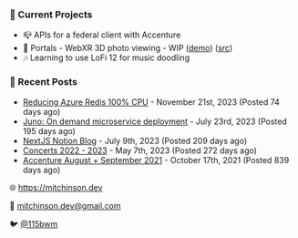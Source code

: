 ### 📌 Current Projects
- 📪 APIs for a federal client with Accenture
- 📸 Portals - WebXR 3D photo viewing - WIP ([demo](https://portals.mitchinson.dev/)) ([src](https://github.com/bmitchinson/vr-jpg-viewer-webxr))
- 🎶 Learning to use LoFi 12 for music doodling

### 📝 Recent Posts

- [Reducing Azure Redis 100% CPU](https://blog.mitchinson.dev/redis-cpu) - November 21st, 2023 (Posted 74 days ago)
- [Juno: On demand microservice deployment](https://blog.mitchinson.dev/juno) - July 23rd, 2023 (Posted 195 days ago)
- [NextJS Notion Blog](https://blog.mitchinson.dev/blog-2023) - July 9th, 2023 (Posted 209 days ago)
- [Concerts 2022 - 2023](https://blog.mitchinson.dev/concerts-2023) - May 7th, 2023 (Posted 272 days ago)
- [Accenture August + September 2021](https://blog.mitchinson.dev/pillar/aug-sep-21) - October 17th, 2021 (Posted 839 days ago)

🌐 https://mitchinson.dev

💌 mitchinson.dev@gmail.com

🐦 [@115bwm](https://twitter.com/115bwm)